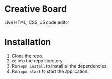 # Creative Board

Live HTML, CSS, JS code editor

# Installation

1. Clone the repo.
2. `cd` into the repo directory.
3. Run `npm install` to install all the dependencies.
4. Run `npm start` to start the application.